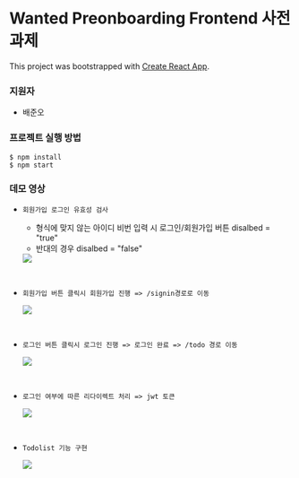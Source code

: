 # Wanted Preonboarding Frontend 사전과제

This project was bootstrapped with [Create React App](https://github.com/facebook/create-react-app).

### 지원자
* 배준오
### 프로젝트 실행 방법
    $ npm install
    $ npm start

### 데모 영상
* `회원가입 로그인 유효성 검사`
    * 형식에 맞지 않는 아이디 비번 입력 시 로그인/회원가입 버튼 disalbed = "true"
    * 반대의 경우 disalbed = "false"

    <img src = "https://github.com/Junobee25/wanted-pre-onboarding-frontend/assets/109403631/a57d1c3f-999c-43d5-8401-7570e868ca29">

<br>

* `회원가입 버튼 클릭시 회원가입 진행 => /signin경로로 이동`

    <img src = "https://github.com/Junobee25/wanted-pre-onboarding-frontend/assets/109403631/c32b702a-2956-4106-8228-6090b7c334db">

<br>
   
* `로그인 버튼 클릭시 로그인 진행 => 로그인 완료 => /todo 경로 이동`

    <img src = "https://github.com/Junobee25/wanted-pre-onboarding-frontend/assets/109403631/e35de1eb-41e7-4875-aab8-e9064673e12c">

<br>

* `로그인 여부에 따른 리다이렉트 처리 => jwt 토큰`

    <img src = "https://github.com/Junobee25/wanted-pre-onboarding-frontend/assets/109403631/70574e72-0f62-4216-bfc3-2d76f3782dc1">

<br>

* `Todolist 기능 구현`

    <img src = "https://github.com/Junobee25/wanted-pre-onboarding-frontend/assets/109403631/115839e5-0e10-4c9d-863e-44b8add6041a">




